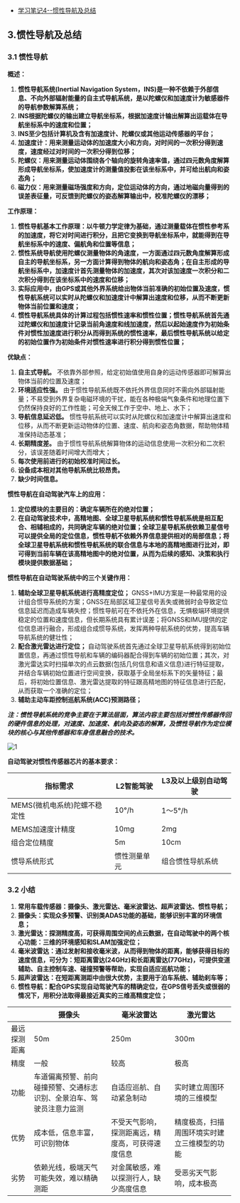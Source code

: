 - [学习笔记4--惯性导航及总结](https://fuxi-willard.blog.csdn.net/article/details/121708127)

## 3.惯性导航及总结

### 3.1 惯性导航

**概述：**

1. **惯性导航系统(Inertial Navigation System，INS)是一种不依赖于外部信息、不向外部辐射能量的自主式导航系统，是以陀螺仪和加速度计为敏感器件的导航参数解算系统；**
2. **INS根据陀螺仪的输出建立导航坐标系，根据加速度计输出解算出运载体在导航坐标系中的速度和位置；**
3. **INS至少包括计算机及含有加速度计、陀螺仪或其他运动传感器的平台；**
4. **加速度计：用来测量运动体的加速度大小和方向，对时间的一次积分得到速度，速度经过对时间的一次积分得到位移；**
5. **陀螺仪：用来测量运动体围绕各个轴向的旋转角速率值，通过四元数角度解算形成导航坐标系，使加速度计的测量值投影在该坐标系中，并可给出航向和姿态角；**
6. **磁力仪：用来测量磁场强度和方向，定位运动体的方向，通过地磁向量得到的误差表征量，可反馈到陀螺仪的姿态解算输出中，校准陀螺仪的漂移；**

**工作原理：**

1. **惯性导航基本工作原理：以牛顿力学定律为基础，通过测量载体在惯性参考系的加速度，将它对时间进行积分，且把它变换到导航坐标系中，就能得到在导航坐标系中的速度、偏航角和位置等信息；**
2. **惯性系统导航使用陀螺仪测量物体的角速度，一方面通过四元数角度解算形成自主的导航坐标系，另一方面计算得到物体的航向和姿态角；在自主形成的导航坐标系中，加速度计首先测量物体的加速度，其次对该加速度一次积分和二次积分得到在该坐标系中的速度和位移；**
3. **实际应用中，由GPS或其他外界系统给出物体当前准确的初始位置及速度，惯性导航系统可以实时从陀螺仪和加速度计中解算出速度和位移，从而不断更新物体当前位置和速度；**
4. **惯性导航系统具体的计算过程包括惯性速率和惯性位置；惯性导航系统首先通过陀螺仪和加速度计记录当前角速度和线加速度，然后以起始速度作为初始条件对惯性加速度进行积分从而得到系统的惯性速率，最后惯性导航系统以给定的初始位置作为初始条件对惯性速率进行积分得到惯性位置；**

**优缺点：**

1. **自主式导航。**
    不依靠外部参照，给定初始值使用自身的运动传感器即可解算出物体当前的位置及速度；
2. **环境适应性强。**
    由于惯性导航系统既不依托外界信息同时不需向外部辐射能量；不易受到外界复杂电磁环境的干扰，能在各种极端气象条件和地理位置下仍然保持良好的工作性能；可全天候工作于空中、地上、水下；
3. **导航信息延迟低。**
    惯性导航系统可以实时从陀螺仪和加速度计中解算出速度和位移，从而不断更新运动物体的位置、速度、航向和姿态角数据，帮助物体精准保持动态基准；
4. **长期精度差。**
    由于惯性导航系统解算物体的运动信息使用一次积分和二次积分，该误差随着时间增大而增大；
5. **每次使用前进行的初始校准时间过长。**
6. **设备成本相对其他导航系统比较昂贵。**
7. **缺少时间信息。**

**惯性导航在自动驾驶汽车上的应用：**

1. **定位模块的主要目的：确定车辆所在的绝对位置；**
2. **在自动驾驶技术中，高精地图、全球卫星导航系统和惯性导航系统是相互配合、相辅相成的，共同确定车辆的绝对位置；全球卫星导航系统依赖卫星信号可以提供全局的定位信息，惯性导航不依赖外界信息提供相对的局部信息；将全球卫星导航系统和惯性导航系统的联合信息与本地的高精地图进行比对，即可得到当前车辆在该高精地图中的绝对位置，从而为后续的感知、决策和执行模块提供数据基础；**

**惯性导航在自动驾驶系统中的三个关键作用：**

1. **辅助全球卫星导航系统进行高精度定位；**
     GNSS+IMU方案是一种最常用的设计组合惯导系统的方案；GNSS在局部区域卫星信号丢失或微弱时会导致定位信息延迟而造成车辆失控；惯性导航可在不依托外在信息，无惧极端环境提供稳定的位置和速度信息，但长期系统具有累计误差；将GNSS和IMU提供的定位信息进行融合，形成组合成惯导系统，发挥两种导航系统的优势，提高车辆导航系统的健壮性；
2. **配合激光雷达进行定位；**
     自动驾驶系统首先通过全球卫星导航系统得到初始位置信息，再通过惯性导航和车辆的编码器配合得到车辆的初始位置；其次，对激光雷达实时扫描单次的点云数据(包括几何信息和语义信息)进行特征提取，并结合车辆初始位置进行空间变换，获取基于全局坐标系下的矢量特征；最后，将初始位置信息、激光雷达提取的特征跟高精地图的特征信息进行匹配，从而获取一个准确的定位；
3. **辅助主动车距控制巡航系统(ACC)预测路径；**

***注：惯性导航系统的竞争主要在于算法层面，算法内容主要包括对惯性传感器传回的硬件信息的处理，对速度、加速度、航向及姿态的解算，及惯性导航作为定位模块的核心与其他传感器和车身信息融合的技术。***

![1](https://img-blog.csdnimg.cn/f0f5725595184745ad951491253aacb2.png?x-oss-process=image/watermark,type_d3F5LXplbmhlaQ,shadow_50,text_Q1NETiBARlVYSV9XaWxsYXJk,size_20,color_FFFFFF,t_70,g_se,x_16)

**自动驾驶对惯性传感器芯片的基本要求：**

| 指标需求                     | L2智能驾驶   | L3及以上级别自动驾驶 |
| ---------------------------- | ------------ | -------------------- |
| MEMS(微机电系统)陀螺不稳定性 | 10°/h        | 1～5°/h              |
| MEMS加速度计精度             | 10mg         | 2mg                  |
| 组合定位精度                 | 5m           | 10cm                 |
| 惯导系统形式                 | 惯性测量单元 | 组合惯性导航系统     |

### 3.2 小结

1. **常用车载传感器：摄像头、激光雷达、毫米波雷达、超声波雷达、惯性导航；**
2. **摄像头：实现众多预警、识别类ADAS功能的基础，能够识别丰富的环境信息；**
3. **激光雷达：探测精度高，可获得周围空间的点云数据，在自动驾驶中的两个核心功能：三维的环境感知和SLAM加强定位；**
4. **毫米波雷达：通过发射和接收毫米波，从而得到物体的距离，能够获得目标的速度信息，可分为：短距离雷达(24GHz)和长距离雷达(77GHz)，可提供变道辅助、自主控制车速、碰撞预警等帮助，实现自适应巡航功能；**
5. **超声波雷达：在短距离测距中由很大优势，主要用于泊车系统、辅助刹车等；**
6. **惯性导航：配合GPS实现自动驾驶汽车的精确定位，在GPS信号丢失或很弱的情况下，用积分法取得最接近真实的三维高精度定位；**

|              | 摄像头                                                       | 毫米波雷达                                       | 激光雷达                                     |
| ------------ | ------------------------------------------------------------ | ------------------------------------------------ | -------------------------------------------- |
| 最远探测距离 | 50m                                                          | 250m                                             | 300m                                         |
| 精度         | 一般                                                         | 较高                                             | 极高                                         |
| 功能         | 车道偏离预警、前向碰撞预警、交通标志识别、全景泊车、驾驶员注意力监测 | 自适应巡航、自动紧急制动                         | 实时建立周围环境的三维模型                   |
| 优势         | 成本低，信息丰富，可识别物体                                 | 不受天气影响，探测距离远，精度高，可获得速度信息 | 精度极高，扫描周围环境实时建立三维模型的功能 |
| 劣势         | 依赖光线，极端天气可能失效，难以精确测距                     | 对金属敏感，难以探测行人，缺少高度信息           | 受恶劣天气影响，成本极高                     |